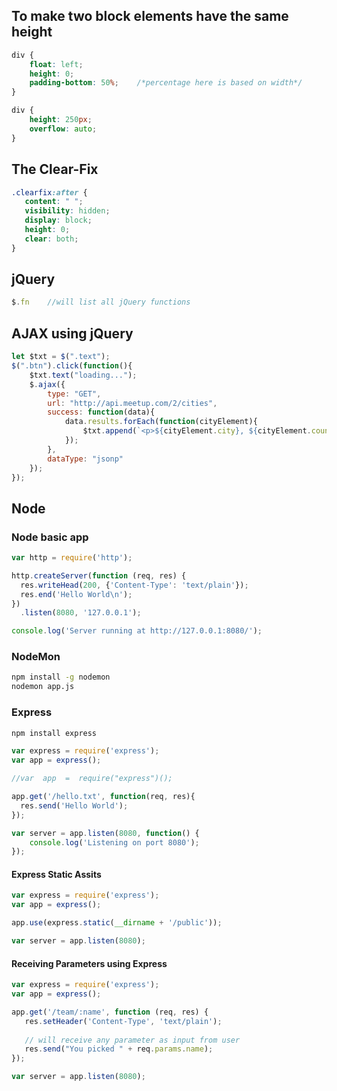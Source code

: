 
## To make two block elements have the same height

```css
div {
	float: left;
	height: 0;
	padding-bottom: 50%;	/*percentage here is based on width*/
}

div {
	height: 250px;
	overflow: auto;
}
```

## The Clear-Fix

```css
.clearfix:after {
   content: " "; 
   visibility: hidden;
   display: block;
   height: 0;
   clear: both;
}
```

## jQuery

```js
$.fn 	//will list all jQuery functions
```

## AJAX using jQuery

```js
let $txt = $(".text");
$(".btn").click(function(){
	$txt.text("loading...");
	$.ajax({
		type: "GET",
		url: "http://api.meetup.com/2/cities",
		success: function(data){
			data.results.forEach(function(cityElement){
				$txt.append(`<p>${cityElement.city}, ${cityElement.country}</p>`);
			});
		},
		dataType: "jsonp"
	});
});
```

## Node

### Node basic app

```js
var http = require('http');

http.createServer(function (req, res) {
  res.writeHead(200, {'Content-Type': 'text/plain'});
  res.end('Hello World\n');
})
  .listen(8080, '127.0.0.1');

console.log('Server running at http://127.0.0.1:8080/');
```
### NodeMon

```bash
npm install -g nodemon
nodemon app.js
```

### Express

```bash
npm install express
```

```js
var express = require('express');
var app = express();

//var  app  =  require("express")();

app.get('/hello.txt', function(req, res){
  res.send('Hello World');
});

var server = app.listen(8080, function() {
    console.log('Listening on port 8080');
});
```

#### Express Static Assits

```js
var express = require('express');
var app = express();

app.use(express.static(__dirname + '/public'));

var server = app.listen(8080);
```

#### Receiving Parameters using Express

```js
var express = require('express');
var app = express();

app.get('/team/:name', function (req, res) {
   res.setHeader('Content-Type', 'text/plain');
   
   // will receive any parameter as input from user
   res.send("You picked " + req.params.name);
});

var server = app.listen(8080);
```
<!--stackedit_data:
eyJoaXN0b3J5IjpbMTMxNDY0NDM3NywtOTYwMjc4MTc5LDExOT
M3MDI0MzUsMTI1MTUwODM4OSw4ODMwMzUyNjgsLTExMjI4OTcw
NjksLTk3MDI4NzI3NywtODAxNzg4ODUwLC0xNjU5OTE0NjksMT
M1MTkwMzAwMyw4NzEzNTEwOTIsMTUzNjY5MTU3MiwtMzE4MTg0
Mjk4LC03OTg3NDk2NDQsNzQyODQzMTkzLC02MDAzMjcxNzNdfQ
==
-->